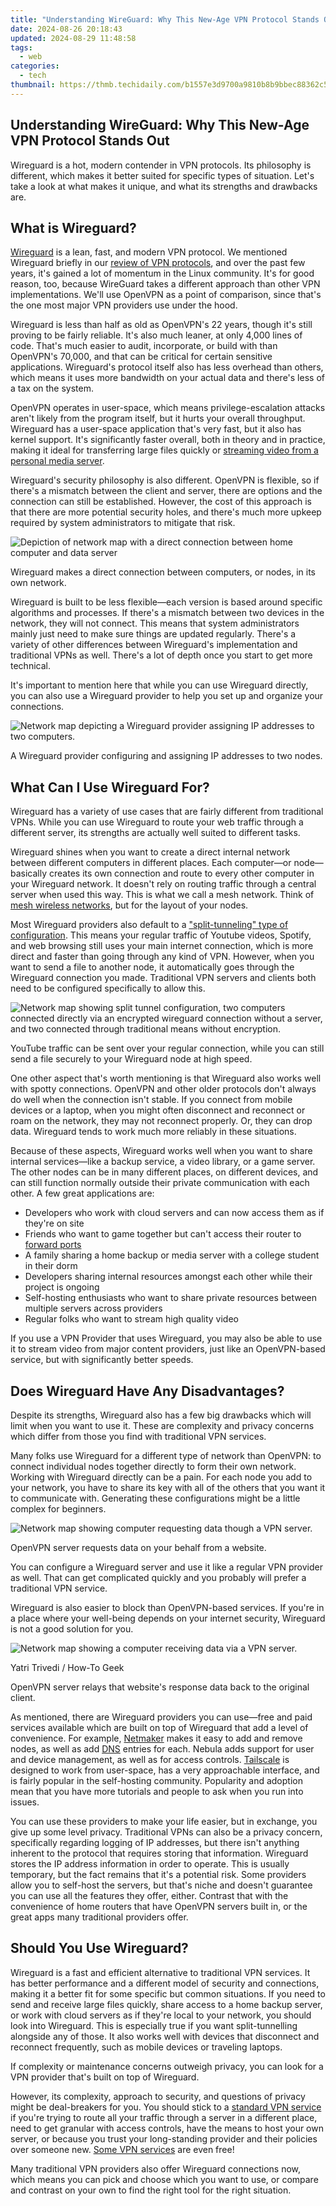 ```yaml
---
title: "Understanding WireGuard: Why This New-Age VPN Protocol Stands Out"
date: 2024-08-26 20:18:43
updated: 2024-08-29 11:48:58
tags:
  - web
categories:
  - tech
thumbnail: https://thmb.techidaily.com/b1557e3d9700a9810b8b9bbec88362c53ba5a3f98f5f309c7652fc768db4746d.jpg
---
```


## Understanding WireGuard: Why This New-Age VPN Protocol Stands Out

Wireguard is a hot, modern contender in VPN protocols. Its philosophy is different, which makes it better suited for specific types of situation. Let's take a look at what makes it unique, and what its strengths and drawbacks are.

##  What is Wireguard?

[Wireguard](https://www.wireguard.com/) is a lean, fast, and modern VPN protocol. We mentioned Wireguard briefly in our [review of VPN protocols](https://youtube-sure.techidaily.com/ed-dominate-youtube-with-effective-content-strategies-for-2024/), and over the past few years, it's gained a lot of momentum in the Linux community. It's for good reason, too, because WireGuard takes a different approach than other VPN implementations. We'll use OpenVPN as a point of comparison, since that's the one most major VPN providers use under the hood.

 Wireguard is less than half as old as OpenVPN's 22 years, though it's still proving to be fairly reliable. It's also much leaner, at only 4,000 lines of code. That's much easier to audit, incorporate, or build with than OpenVPN's 70,000, and that can be critical for certain sensitive applications. Wireguard's protocol itself also has less overhead than others, which means it uses more bandwidth on your actual data and there's less of a tax on the system.

 OpenVPN operates in user-space, which means privilege-escalation attacks aren't likely from the program itself, but it hurts your overall throughput. Wireguard has a user-space application that's very fast, but it also has kernel support. It's significantly faster overall, both in theory and in practice, making it ideal for transferring large files quickly or [streaming video from a personal media server](https://article-helps.techidaily.com/updated-ultimate-list-of-7-exceptional-vids-on-mac-for-2024/).

 Wireguard's security philosophy is also different. OpenVPN is flexible, so if there's a mismatch between the client and server, there are options and the connection can still be established. However, the cost of this approach is that there are more potential security holes, and there's much more upkeep required by system administrators to mitigate that risk.

![Depiction of network map with a direct connection between home computer and data server](https://static1.howtogeekimages.com/wordpress/wp-content/uploads/2024/02/wireguard_no_provider.jpg) 

Wireguard makes a direct connection between computers, or nodes, in its own network.

 Wireguard is built to be less flexible—each version is based around specific algorithms and processes. If there's a mismatch between two devices in the network, they will not connect. This means that system administrators mainly just need to make sure things are updated regularly. There's a variety of other differences between Wireguard's implementation and traditional VPNs as well. There's a lot of depth once you start to get more technical.

 It's important to mention here that while you can use Wireguard directly, you can also use a Wireguard provider to help you set up and organize your connections.

![Network map depicting a Wireguard provider assigning IP addresses to two computers.](https://static1.howtogeekimages.com/wordpress/wp-content/uploads/2024/02/wireguard_prov_sendip.jpg) 

A Wireguard provider configuring and assigning IP addresses to two nodes.

##  What Can I Use Wireguard For?

 Wireguard has a variety of use cases that are fairly different from traditional VPNs. While you can use Wireguard to route your web traffic through a different server, its strengths are actually well suited to different tasks.

 Wireguard shines when you want to create a direct internal network between different computers in different places. Each computer—or node—basically creates its own connection and route to every other computer in your Wireguard network. It doesn't rely on routing traffic through a central server when used this way. This is what we call a mesh network. Think of [mesh wireless networks](https://extra-lessons.techidaily.com/manipulating-media-with-mastery-tools/), but for the layout of your nodes.

 Most Wireguard providers also default to a ["split-tunneling" type of configuration](https://extra-support.techidaily.com/2024-approved-optimal-choices-in-monitors-for-ps5-gamers/). This means your regular traffic of Youtube videos, Spotify, and web browsing still uses your main internet connection, which is more direct and faster than going through any kind of VPN. However, when you want to send a file to another node, it automatically goes through the Wireguard connection you made. Traditional VPN servers and clients both need to be configured specifically to allow this.

![Network map showing split tunnel configuration, two computers connected directly via an encrypted wireguard connection without a server, and two connected through traditional means without encryption.](https://static1.howtogeekimages.com/wordpress/wp-content/uploads/2024/02/wireguard_prov_conn.jpg) 

YouTube traffic can be sent over your regular connection, while you can still send a file securely to your Wireguard node at high speed.

 One other aspect that's worth mentioning is that Wireguard also works well with spotty connections. OpenVPN and other older protocols don't always do well when the connection isn't stable. If you connect from mobile devices or a laptop, when you might often disconnect and reconnect or roam on the network, they may not reconnect properly. Or, they can drop data. Wireguard tends to work much more reliably in these situations.

 Because of these aspects, Wireguard works well when you want to share internal services—like a backup service, a video library, or a game server. The other nodes can be in many different places, on different devices, and can still function normally outside their private communication with each other. A few great applications are:

* Developers who work with cloud servers and can now access them as if they're on site
* Friends who want to game together but can't access their router to [forward ports](https://tech-revival.techidaily.com/unlock-chatgpts-potential-with-simple-plugin-signups/)
* A family sharing a home backup or media server with a college student in their dorm
* Developers sharing internal resources amongst each other while their project is ongoing
* Self-hosting enthusiasts who want to share private resources between multiple servers across providers
* Regular folks who want to stream high quality video

 If you use a VPN Provider that uses Wireguard, you may also be able to use it to stream video from major content providers, just like an OpenVPN-based service, but with significantly better speeds.

##  Does Wireguard Have Any Disadvantages?

 Despite its strengths, Wireguard also has a few big drawbacks which will limit when you want to use it. These are complexity and privacy concerns which differ from those you find with traditional VPN services.

 Many folks use Wireguard for a different type of network than OpenVPN: to connect individual nodes together directly to form their own network. Working with Wireguard directly can be a pain. For each node you add to your network, you have to share its key with all of the others that you want it to communicate with. Generating these configurations might be a little complex for beginners.

![Network map showing computer requesting data though a VPN server.](https://static1.howtogeekimages.com/wordpress/wp-content/uploads/2024/02/tradvpn_reqdata.jpg) 

OpenVPN server requests data on your behalf from a website.

 You can configure a Wireguard server and use it like a regular VPN provider as well. That can get complicated quickly and you probably will prefer a traditional VPN service.

 Wireguard is also easier to block than OpenVPN-based services. If you're in a place where your well-being depends on your internet security, Wireguard is not a good solution for you.

![Network map showing a computer receiving data via a VPN server.](https://static1.howtogeekimages.com/wordpress/wp-content/uploads/2024/02/tradvpn_receive.jpg) 

Yatri Trivedi / How-To Geek

OpenVPN server relays that website's response data back to the original client.

 As mentioned, there are Wireguard providers you can use—free and paid services available which are built on top of Wireguard that add a level of convenience. For example, [Netmaker](https://www.netmaker.io/) makes it easy to add and remove nodes, as well as add [DNS](https://instagram-clips.techidaily.com/new-2024-approved-revealing-the-top-10-hidden-story-supporters/) entries for each. Nebula adds support for user and device management, as well as for access controls. [Tailscale](https://iphone-unlock.techidaily.com/in-2024-unlock-your-disabled-iphone-6-without-itunes-in-5-ways-drfone-by-drfone-ios/) is designed to work from user-space, has a very approachable interface, and is fairly popular in the self-hosting community. Popularity and adoption mean that you have more tutorials and people to ask when you run into issues.

 You can use these providers to make your life easier, but in exchange, you give up some level privacy. Traditional VPNs can also be a privacy concern, specifically regarding logging of IP addresses, but there isn't anything inherent to the protocol that requires storing that information. Wireguard stores the IP address information in order to operate. This is usually temporary, but the fact remains that it's a potential risk. Some providers allow you to self-host the servers, but that's niche and doesn't guarantee you can use all the features they offer, either. Contrast that with the convenience of home routers that have OpenVPN servers built in, or the great apps many traditional providers offer.

##  Should You Use Wireguard?

 Wireguard is a fast and efficient alternative to traditional VPN services. It has better performance and a different model of security and connections, making it a better fit for some specific but common situations. If you need to send and receive large files quickly, share access to a home backup server, or work with cloud servers as if they're local to your network, you should look into Wireguard. This is especially true if you want split-tunnelling alongside any of those. It also works well with devices that disconnect and reconnect frequently, such as mobile devices or traveling laptops.

 If complexity or maintenance concerns outweigh privacy, you can look for a VPN provider that's built on top of Wireguard.

 However, its complexity, approach to security, and questions of privacy might be deal-breakers for you. You should stick to a [standard VPN service](https://some-techniques.techidaily.com/updated-ffmpeg-audioscape-maintaining-original-audio-formats/) if you're trying to route all your traffic through a server in a different place, need to get granular with access controls, have the means to host your own server, or because you trust your long-standing provider and their policies over someone new. [Some VPN services](https://vp-tips.techidaily.com/unlocking-potential-angular-video-editing-on-your-android-device/) are even free!

 Many traditional VPN providers also offer Wireguard connections now, which means you can pick and choose which you want to use, or compare and contrast on your own to find the right tool for the right situation.

<ins class="adsbygoogle"
     style="display:block"
     data-ad-format="autorelaxed"
     data-ad-client="ca-pub-7571918770474297"
     data-ad-slot="1223367746"></ins>



<ins class="adsbygoogle"
     style="display:block"
     data-ad-client="ca-pub-7571918770474297"
     data-ad-slot="8358498916"
     data-ad-format="auto"
     data-full-width-responsive="true"></ins>
